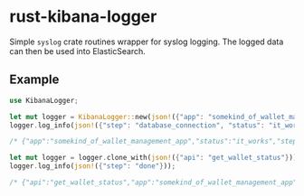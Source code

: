 # rust-kibana-logger

Simple `syslog` crate routines wrapper for syslog logging.
The logged data can then be used into ElasticSearch.

## Example

```rust
use KibanaLogger;

let mut logger = KibanaLogger::new(json!({"app": "somekind_of_wallet_management_app"}));
logger.log_info(json!({"step": "database_connection", "status": "it_works"}));

/* {"app":"somekind_of_wallet_management_app","status":"it_works","step":"database_connection"} */

let mut logger = logger.clone_with(json!({"api": "get_wallet_status"}));
logger.log_info(json!({"step": "done"}));

/* {"api":"get_wallet_status","app":"somekind_of_wallet_management_app","step":"done"} */
```
